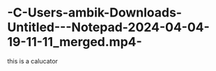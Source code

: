 # -C-Users-ambik-Downloads-Untitled---Notepad-2024-04-04-19-11-11_merged.mp4-
this is a  calucator 
